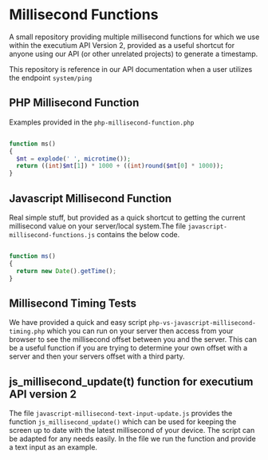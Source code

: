 # Millisecond Functions
A small repository providing multiple millisecond functions for which we use within the executium API Version 2, provided as a useful shortcut for anyone using our API (or other unrelated projects) to generate a timestamp.

This repository is reference in our API documentation when a user utilizes the endpoint `system/ping`

## PHP Millisecond Function
Examples provided in the `php-millisecond-function.php`


```php

function ms()
{
  $mt = explode(' ', microtime());
  return ((int)$mt[1]) * 1000 + ((int)round($mt[0] * 1000));
}

```

## Javascript Millisecond Function
Real simple stuff, but provided as a quick shortcut to getting the current millisecond value on your server/local system.The file `javascript-millisecond-functions.js` contains the below code.

```javascript

function ms()
{
  return new Date().getTime();
}

```

## Millisecond Timing Tests
We have provided a quick and easy script `php-vs-javascript-millisecond-timing.php` which you can run on your server then access from your browser to see the millisecond offset between you and the server. This can be a useful function if you are trying to determine your own offset with a server and then your servers offset with a third party.

## js_millisecond_update(t) function for executium API version 2
The file `javascript-millisecond-text-input-update.js` provides the function `js_millisecond_update()` which can be used for keeping the screen up to date with the latest millisecond of your device. The script can be adapted for any needs easily. In the file we run the function and provide a text input as an example.
